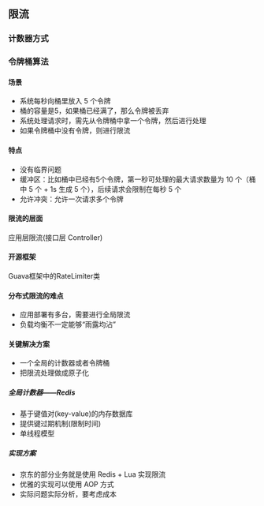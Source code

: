 ## 限流

### 计数器方式

### 令牌桶算法

#### 场景

- 系统每秒向桶里放入 5 个令牌
- 桶的容量是5，如果桶已经满了，那么令牌被丢弃
- 系统处理请求时，需先从令牌桶中拿一个令牌，然后进行处理
- 如果令牌桶中没有令牌，则进行限流

#### 特点

- 没有临界问题
- 缓冲区：比如桶中已经有5个令牌，第一秒可处理的最大请求数量为 10 个（桶中 5 个 + 1s 生成 5 个），后续请求会限制在每秒 5 个
- 允许冲突：允许一次请求多个令牌

#### 限流的层面

应用层限流(接口层 Controller)

#### 开源框架

Guava框架中的RateLimiter类

#### 分布式限流的难点

- 应用部署有多台，需要进行全局限流
- 负载均衡不一定能够“雨露均沾”

#### 关键解决方案

- 一个全局的计数器或者令牌桶
- 把限流处理做成原子化

##### 全局计数器——Redis

- 基于键值对(key-value)的内存数据库
- 提供键过期机制(限制时间)
- 单线程模型

##### 实现方案

- 京东的部分业务就是使用 Redis + Lua 实现限流
- 优雅的实现可以使用 AOP 方式
- 实际问题实际分析，要考虑成本